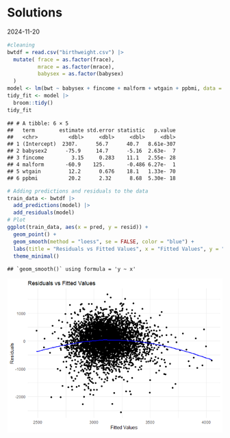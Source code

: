 Solutions
================
2024-11-20

``` r
#cleaning
bwtdf = read.csv("birthweight.csv") |>
  mutate( frace = as.factor(frace),
          mrace = as.factor(mrace),
          babysex = as.factor(babysex)
  )
model <- lm(bwt ~ babysex + fincome + malform + wtgain + ppbmi, data = bwtdf)
tidy_fit <- model |>
  broom::tidy()
tidy_fit
```

    ## # A tibble: 6 × 5
    ##   term        estimate std.error statistic   p.value
    ##   <chr>          <dbl>     <dbl>     <dbl>     <dbl>
    ## 1 (Intercept)  2307.      56.7      40.7   8.61e-307
    ## 2 babysex2      -75.9     14.7      -5.16  2.63e-  7
    ## 3 fincome         3.15     0.283    11.1   2.55e- 28
    ## 4 malform       -60.9    125.       -0.486 6.27e-  1
    ## 5 wtgain         12.2      0.676    18.1   1.33e- 70
    ## 6 ppbmi          20.2      2.32      8.68  5.30e- 18

``` r
# Adding predictions and residuals to the data
train_data <- bwtdf |>
  add_predictions(model) |>
  add_residuals(model)
# Plot
ggplot(train_data, aes(x = pred, y = resid)) +
  geom_point() +
  geom_smooth(method = "loess", se = FALSE, color = "blue") +
  labs(title = "Residuals vs Fitted Values", x = "Fitted Values", y = "Residuals") +
  theme_minimal()
```

    ## `geom_smooth()` using formula = 'y ~ x'

![](solutions_files/figure-gfm/unnamed-chunk-1-1.png)<!-- -->
